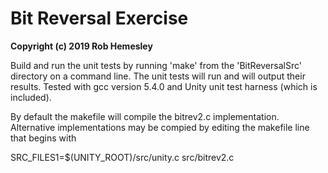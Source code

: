 Bit Reversal Exercise
=====================

__Copyright (c) 2019 Rob Hemesley__

Build and run the unit tests by running 'make' from the 'BitReversalSrc'
directory on a command line. The unit tests will run and will output 
their results. 
Tested with gcc version 5.4.0 and Unity unit test harness (which is 
included). 

By default the makefile will compile the bitrev2.c implementation. 
Alternative implementations may be compied by editing the makefile line 
that begins with 

SRC_FILES1=$(UNITY_ROOT)/src/unity.c src/bitrev2.c 

